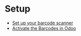 # Setup

  * [Set up your barcode scanner](setup/hardware.html)
  * [Activate the Barcodes in Odoo](setup/software.html)

